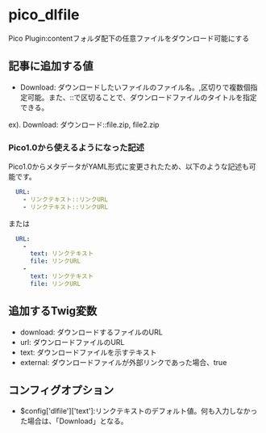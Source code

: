 # pico_dlfile
Pico Plugin:contentフォルダ配下の任意ファイルをダウンロード可能にする

## 記事に追加する値

 * Download: ダウンロードしたいファイルのファイル名。,区切りで複数個指定可能。また、::で区切ることで、ダウンロードファイルのタイトルを指定できる。

ex).
    Download: ダウンロード::file.zip, file2.zip

### Pico1.0から使えるようになった記述
Pico1.0からメタデータがYAML形式に変更されたため、以下のような記述も可能です。

```yaml
  URL: 
    - リンクテキスト::リンクURL
    - リンクテキスト::リンクURL
```

または

```yaml
  URL: 
    - 
      text: リンクテキスト
      file: リンクURL
    - 
      text: リンクテキスト
      file: リンクURL
```

##  追加するTwig変数

 * download: ダウンロードするファイルのURL
  * url: ダウンロードファイルのURL
  * text: ダウンロードファイルを示すテキスト
  * external: ダウンロードファイルが外部リンクであった場合、true

##  コンフィグオプション
 * $config['dlfile']['text']:リンクテキストのデフォルト値。何も入力しなかった場合は、「Download」となる。
